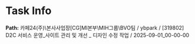 # Task Info

**Path:** 카페24(주)\본사사업장\[CG]MI본부\MIH그룹\BVO팀 / ybpark / [319802] D2C 서비스 운영_사이트 관리 및 개선 _ 디자인 수정 작업 / 2025-09-01_00-00-00

